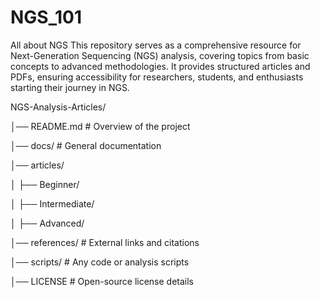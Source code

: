 # NGS_101
All about NGS
This repository serves as a comprehensive resource for Next-Generation Sequencing (NGS) analysis, covering topics from basic concepts to advanced methodologies. It provides structured articles and PDFs, ensuring accessibility for researchers, students, and enthusiasts starting their journey in NGS.

NGS-Analysis-Articles/

│── README.md  # Overview of the project

│── docs/  # General documentation

│── articles/

│   ├── Beginner/

│   ├── Intermediate/

│   ├── Advanced/


│── references/  # External links and citations

│── scripts/  # Any code or analysis scripts

│── LICENSE  # Open-source license details
